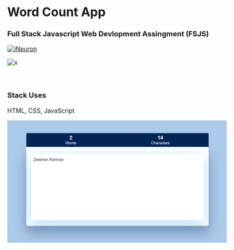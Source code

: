 # Word Count App

### Full Stack Javascript Web Devlopment Assingment (FSJS) 

[![iNeuron](https://img.shields.io/badge/iNeuron-FSJS_Course-blue.svg)](https://ineuron.ai/)

![x](https://img.shields.io/badge/Hitesh-Choudhary-brightgreen.svg)
<br>
<br>
<br>

### Stack Uses

HTML, CSS, JavaScript

<!-- [Live Demo](https://color-changerbyzee.netlify.app) -->


![alt text](./output.png)